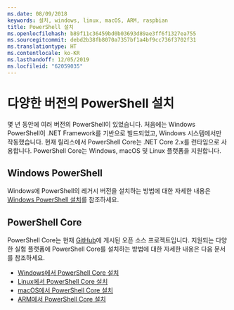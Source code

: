 ```yaml
---
ms.date: 08/09/2018
keywords: 설치, windows, linux, macOS, ARM, raspbian
title: PowerShell 설치
ms.openlocfilehash: b89f11c36459bd0b03693d89ae3ff6f1327ea755
ms.sourcegitcommit: debd2b38fb8070a7357bf1a4bf9cc736f3702f31
ms.translationtype: HT
ms.contentlocale: ko-KR
ms.lasthandoff: 12/05/2019
ms.locfileid: "62059035"
---
```

# <a name="installing-various-versions-of-powershell"></a>다양한 버전의 PowerShell 설치

몇 년 동안에 여러 버전의 PowerShell이 있었습니다. 처음에는 Windows PowerShell이 ​​.NET Framework를 기반으로 빌드되었고, Windows 시스템에서만 작동했습니다. 현재 릴리스에서 PowerShell Core는 .NET Core 2.x를 런타임으로 사용합니다. PowerShell Core는 Windows, macOS 및 Linux 플랫폼을 지원합니다.

## <a name="windows-powershell"></a>Windows PowerShell

Windows에 PowerShell의 레거시 버전을 설치하는 방법에 대한 자세한 내용은 [Windows PowerShell 설치](installing-windows-powershell.md)를 참조하세요.

## <a name="powershell-core"></a>PowerShell Core

PowerShell Core는 현재 [GitHub](https://github.com/powershell/powershell)에 게시된 오픈 소스 프로젝트입니다.
지원되는 다양한 실험 플랫폼에 PowerShell Core를 설치하는 방법에 대한 자세한 내용은 다음 문서를 참조하세요.

- [Windows에서 PowerShell Core 설치](Installing-PowerShell-Core-on-Windows.md)
- [Linux에서 PowerShell Core 설치](Installing-PowerShell-Core-on-Linux.md)
- [macOS에서 PowerShell Core 설치](Installing-PowerShell-Core-on-macOS.md)
- [ARM에서 PowerShell Core 설치](PowerShell-Core-on-ARM.md)
